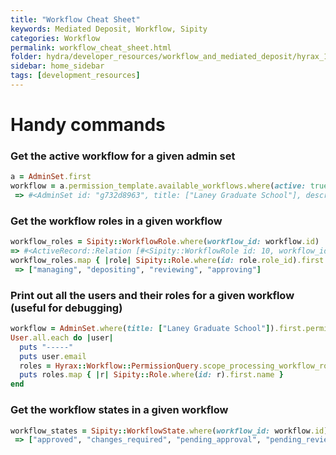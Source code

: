 ```yaml
---
title: "Workflow Cheat Sheet"
keywords: Mediated Deposit, Workflow, Sipity
categories: Workflow
permalink: workflow_cheat_sheet.html
folder: hydra/developer_resources/workflow_and_mediated_deposit/hyrax_1.0/workflow_cheat_sheet.md
sidebar: home_sidebar
tags: [development_resources]
---
```


# Handy commands

### Get the active workflow for a given admin set
```ruby
a = AdminSet.first
workflow = a.permission_template.available_workflows.where(active: true).first
 => #<AdminSet id: "g732d8963", title: ["Laney Graduate School"], description: [], creator: ["redacted@fake.edu"], access_control_id: "ea6d2579-2f17-4e05-a348-f36716b783e5", representative_id: nil, thumbnail_id: nil>
```

### Get the workflow roles in a given workflow
```ruby
workflow_roles = Sipity::WorkflowRole.where(workflow_id: workflow.id)
=> #<ActiveRecord::Relation [#<Sipity::WorkflowRole id: 10, workflow_id: 2, role_id: 1, created_at: "2017-06-05 13:52:09", updated_at: "2017-06-05 13:52:09">, #<Sipity::WorkflowRole id: 3, workflow_id: 2, role_id: 2, created_at: "2017-06-05 13:52:08", updated_at: "2017-06-05 13:52:08">, #<Sipity::WorkflowRole id: 1, workflow_id: 2, role_id: 3, created_at: "2017-06-05 13:52:08", updated_at: "2017-06-05 13:52:08">, #<Sipity::WorkflowRole id: 2, workflow_id: 2, role_id: 4, created_at: "2017-06-05 13:52:08", updated_at: "2017-06-05 13:52:08">]>
workflow_roles.map { |role| Sipity::Role.where(id: role.role_id).first.name }
 => ["managing", "depositing", "reviewing", "approving"]
```

### Print out all the users and their roles for a given workflow (useful for debugging)
```ruby
workflow = AdminSet.where(title: ["Laney Graduate School"]).first.permission_template.available_workflows.where(active: true).first
User.all.each do |user|
  puts "-----"
  puts user.email
  roles = Hyrax::Workflow::PermissionQuery.scope_processing_workflow_roles_for_user_and_workflow(user: user, workflow: workflow).pluck(:role_id)
  puts roles.map { |r| Sipity::Role.where(id: r).first.name }
end
```

### Get the workflow states in a given workflow
```ruby
workflow_states = Sipity::WorkflowState.where(workflow_id: workflow.id).pluck(:name)
 => ["approved", "changes_required", "pending_approval", "pending_review"]
```
